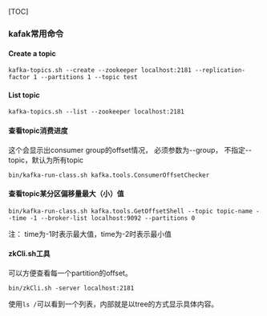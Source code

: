 [TOC]
### kafak常用命令

#### Create a topic
```shell
kafka-topics.sh --create --zookeeper localhost:2181 --replication-factor 1 --partitions 1 --topic test
```

#### List topic
```
kafka-topics.sh --list --zookeeper localhost:2181
```

#### 查看topic消费进度
这个会显示出consumer group的offset情况， 必须参数为--group， 不指定--topic，默认为所有topic

```
bin/kafka-run-class.sh kafka.tools.ConsumerOffsetChecker
```

#### 查看topic某分区偏移量最大（小）值
```
bin/kafka-run-class.sh kafka.tools.GetOffsetShell --topic topic-name --time -1 --broker-list localhost:9092 --partitions 0
```
注： time为-1时表示最大值，time为-2时表示最小值


#### zkCli.sh工具
可以方便查看每一个partition的offset。
```
bin/zkCli.sh -server localhost:2181
```
使用`ls /`可以看到一个列表，内部就是以tree的方式显示具体内容。
